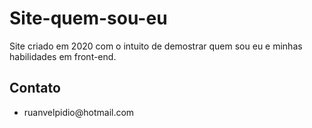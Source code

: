 # Site-quem-sou-eu
<p> Site criado em 2020 com o intuito de demostrar quem sou eu e minhas habilidades em front-end. </p> 
<h2> Contato </h2>
<ul>
  <li> ruanvelpidio@hotmail.com </li>
</ul>
